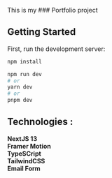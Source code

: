 This is my ### Portfolio project

## Getting Started

First, run the development server:

```bash
npm install

npm run dev
# or
yarn dev
# or
pnpm dev
```

## Technologies :
**NextJS 13**<br/>
**Framer Motion**<br/>
**TypeSCript**<br/>
**TailwindCSS**<br/>
**Email Form**<br/>
